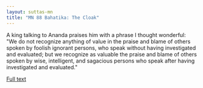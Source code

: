 ```yaml
---
layout: suttas-mn
title: "MN 88 Bahatika: The Cloak"
---
```


A king talking to Ananda praises him with a phrase I thought wonderful:  
"We do not recognize anything of value in the praise and blame of others spoken by foolish ignorant persons, who speak without having investigated and evaluated; but we recognize as valuable the praise and blame of others spoken by wise, intelligent, and sagacious persons who speak after having investigated and evaluated."


[Full text](http://www.yellowrobe.com/component/content/article/120-majjhima-nikaya/343-mn-88-bhitika-sutta-the-cloak.html)
